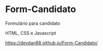 # Form-Candidato
Formulário para candidato

HTML, CSS e Javascript

https://devdan88.github.io/Form-Candidato/
